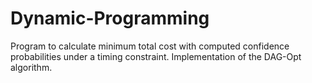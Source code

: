 Dynamic-Programming
===================
Program to calculate minimum total cost with computed confidence probabilities under a timing constraint.
Implementation of the DAG-Opt algorithm.
